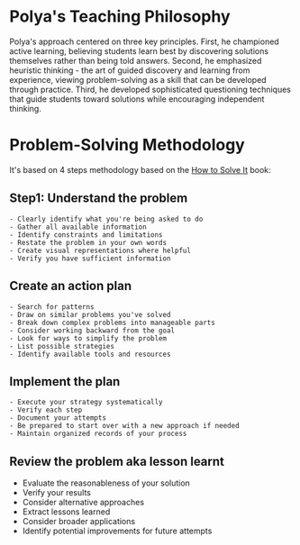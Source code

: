 # Polya's Teaching Philosophy
Polya's approach centered on three key principles. First, he championed active learning, believing students learn best by discovering solutions themselves rather than being told answers. Second, he emphasized heuristic thinking - the art of guided discovery and learning from experience, viewing problem-solving as a skill that can be developed through practice. Third, he developed sophisticated questioning techniques that guide students toward solutions while encouraging independent thinking.

# Problem-Solving Methodology
It's based on 4 steps methodology based on the [How to Solve It](https://press.princeton.edu/books/paperback/9780691164076/how-to-solve-it) book:
## Step1: Understand the problem
    - Clearly identify what you're being asked to do
    - Gather all available information
    - Identify constraints and limitations
    - Restate the problem in your own words
    - Create visual representations where helpful
    - Verify you have sufficient information
## Create an action plan
    - Search for patterns
    - Draw on similar problems you've solved
    - Break down complex problems into manageable parts
    - Consider working backward from the goal
    - Look for ways to simplify the problem
    - List possible strategies
    - Identify available tools and resources

## Implement the plan
    - Execute your strategy systematically
    - Verify each step
    - Document your attempts
    - Be prepared to start over with a new approach if needed
    - Maintain organized records of your process

## Review the problem aka lesson learnt
   - Evaluate the reasonableness of your solution
   - Verify your results
   - Consider alternative approaches
   - Extract lessons learned
   - Consider broader applications
   - Identify potential improvements for future attempts




